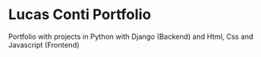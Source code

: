 # Lucas Conti Portfolio
Portfolio with projects in Python with Django (Backend) and Html, Css and Javascript (Frontend) 




